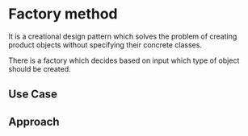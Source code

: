 <h1>Factory method</h1>

It is a creational design pattern which solves the problem of creating product objects without specifying their concrete classes.

There is a factory which decides based on input which type of object should be created.

<h2>Use Case</h2>

<h2>Approach</h2>
